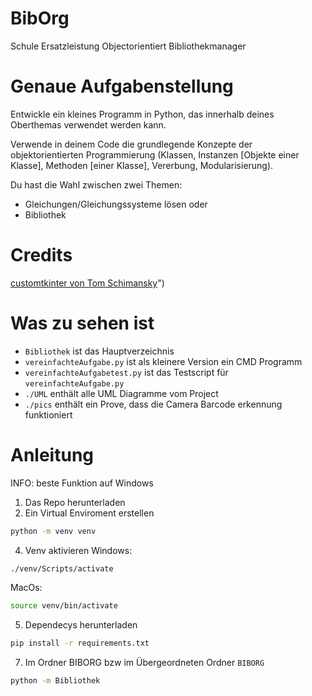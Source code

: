 # BibOrg
Schule Ersatzleistung Objectorientiert Bibliothekmanager


# Genaue Aufgabenstellung
    
Entwickle ein kleines Programm in Python, das innerhalb deines Oberthemas verwendet werden kann.

Verwende in deinem Code die grundlegende Konzepte der objektorientierten Programmierung (Klassen, Instanzen [Objekte einer Klasse], Methoden [einer Klasse], Vererbung, Modularisierung).

Du hast die Wahl zwischen zwei Themen:
- Gleichungen/Gleichungssysteme lösen
oder
- Bibliothek

# Credits
[customtkinter von Tom Schimansky](https://github.com/TomSchimansky/CustomTkinter)")


# Was zu sehen ist
- `Bibliothek` ist das Hauptverzeichnis
- `vereinfachteAufgabe.py` ist als kleinere Version ein CMD Programm
- `vereinfachteAufgabetest.py` ist das Testscript für `vereinfachteAufgabe.py`
- `./UML` enthält alle UML Diagramme vom Project
- `./pics` enthält ein Prove, dass die Camera Barcode erkennung funktioniert

# Anleitung
INFO: beste Funktion auf Windows
1. Das Repo herunterladen
2. Ein Virtual Enviroment erstellen

```bash
python -m venv venv
```

4. Venv  aktivieren
Windows:

```bash
./venv/Scripts/activate
```

MacOs:

```bash
source venv/bin/activate
```

5. Dependecys herunterladen

```bash
pip install -r requirements.txt
```

7. Im Ordner BIBORG bzw im Übergeordneten Ordner `BIBORG`
```bash
python -m Bibliothek
```

